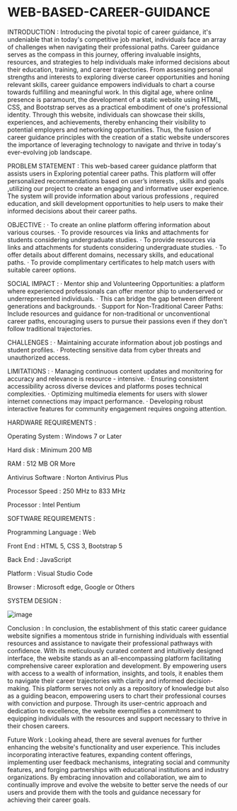 # WEB-BASED-CAREER-GUIDANCE

INTRODUCTION :
Introducing the pivotal topic of career guidance, it's undeniable that in today's competitive job market, individuals face an array of challenges when navigating their professional paths. Career guidance serves as the compass in this journey, offering invaluable insights, resources, and strategies to help individuals make informed decisions about their education, training, and career trajectories. From assessing personal strengths and interests to exploring diverse career opportunities and honing relevant skills, career guidance empowers individuals to chart a course towards fulfilling and meaningful work. In this digital age, where online presence is paramount, the development of a static website using HTML, CSS, and Bootstrap serves as a practical embodiment of one's professional identity. Through this website, individuals can showcase their skills, experiences, and achievements, thereby enhancing their visibility to potential employers and networking opportunities. Thus, the fusion of career guidance principles with the creation of a static website underscores the importance of leveraging technology to navigate and thrive in today's ever-evolving job landscape.

PROBLEM STATEMENT :
This web-based career guidance platform that assists users in Exploring potential career paths. This platform will offer personalized recommendations based on user’s interests , skills and goals ,utilizing our project to create an engaging and informative user experience. The system will provide information about various professions , required education, and skill development opportunities to help users to make their informed decisions about their career paths.

OBJECTIVE :
· To create an online platform offering information about various courses.
· To provide resources via links and attachments for students considering undergraduate studies.
· To provide resources via links and attachments for students considering undergraduate studies.
· To offer details about different domains, necessary skills, and educational paths.
· To provide complimentary certificates to help match users with suitable career options.

SOCIAL IMPACT :
· Mentor ship and Volunteering Opportunities: a platform where experienced professionals can offer mentor ship to underserved or underrepresented individuals.
· This can bridge the gap between different generations and backgrounds.
· Support for Non-Traditional Career Paths: Include resources and guidance for non-traditional or unconventional career paths, encouraging users to pursue their passions even if they don't follow traditional trajectories.

CHALLENGES :
· Maintaining accurate information about job postings and student profiles.
· Protecting sensitive data from cyber threats and unauthorized access.

LIMITATIONS :
· Managing continuous content updates and monitoring for accuracy and relevance is resource - intensive.
· Ensuring consistent accessibility across diverse devices and platforms poses technical complexities.
· Optimizing multimedia elements for users with slower internet connections may impact performance.
· Developing robust interactive features for community engagement requires ongoing attention.

HARDWARE REQUIREMENTS :

Operating System : Windows 7 or Later 

Hard disk	: Minimum 200 MB  

RAM	: 512 MB OR More 

Antivirus Software : Norton Antivirus Plus 

Processor Speed	: 250 MHz to 833 MHz 

Processor	: Intel Pentium 

SOFTWARE REQUIREMENTS :

Programming Language : Web 

Front End	: HTML 5, CSS 3, Bootstrap 5 

Back End	: JavaScript 

Platform : Visual Studio Code 

Browser : Microsoft edge, Google or Others

SYSTEM DESIGN :

![image](https://github.com/user-attachments/assets/5dfd8d46-50ec-451f-99a2-18c2805f9398)

Conclusion :
In conclusion, the establishment of this static career guidance website signifies a momentous stride in furnishing individuals with essential resources and assistance to navigate their professional pathways with confidence. With its meticulously curated content and intuitively designed interface, the website stands as an all-encompassing platform facilitating comprehensive career exploration and development. By empowering users with access to a wealth of information, insights, and tools, it enables them to navigate their career trajectories with clarity and informed decision-making. This platform serves not only as a repository of knowledge but also as a guiding beacon, empowering users to chart their professional courses with conviction and purpose. Through its user-centric approach and dedication to excellence, the website exemplifies a commitment to equipping individuals with the resources and support necessary to thrive in their chosen careers. 

Future Work :
Looking ahead, there are several avenues for further enhancing the website's functionality and user experience. This includes incorporating interactive features, expanding content offerings, implementing user feedback mechanisms, integrating social and community features, and forging partnerships with educational institutions and industry organizations. By embracing innovation and collaboration, we aim to continually improve and evolve the website to better serve the needs of our users and provide them with the tools and guidance necessary for achieving their career goals. 
